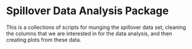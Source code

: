 # Spillover Data Analysis Package

This is a collections of scripts for munging the spillover data set,
cleaning the columns that we are interested in for the data analysis,
and then creating plots from these data.


